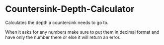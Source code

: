 # Countersink-Depth-Calculator
Calculates the depth a countersink needs to go to.

When it asks for any numbers make sure to put them in decimal format and have only the number there or else it will return an error.
